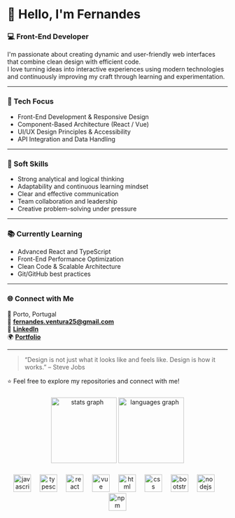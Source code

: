 # 👋 Hello, I'm Fernandes

### 💻 Front-End Developer

I'm passionate about creating dynamic and user-friendly web interfaces that combine clean design with efficient code.  
I love turning ideas into interactive experiences using modern technologies and continuously improving my craft through learning and experimentation.

---

### 🚀 Tech Focus
- Front-End Development & Responsive Design  
- Component-Based Architecture (React / Vue)  
- UI/UX Design Principles & Accessibility  
- API Integration and Data Handling  

---

### 🧠 Soft Skills
- Strong analytical and logical thinking  
- Adaptability and continuous learning mindset  
- Clear and effective communication  
- Team collaboration and leadership  
- Creative problem-solving under pressure  

---

### 📚 Currently Learning
- Advanced React and TypeScript  
- Front-End Performance Optimization  
- Clean Code & Scalable Architecture  
- Git/GitHub best practices  

---

### 🌐 Connect with Me
📍 Porto, Portugal  
📧 **fernandes.ventura25@gmail.com**  
💼 [**LinkedIn**](https://linkedin.com/in/fernandes-carvalho/)  
🌍 [**Portfolio**](https://fernandesportfolio.vercel.app/)

---

> “Design is not just what it looks like and feels like. Design is how it works.” – Steve Jobs  

⭐ Feel free to explore my repositories and connect with me!

###

<div align="center">
  <img src="https://github-readme-stats.vercel.app/api?username=FernandesVentura&show_icons=true&theme=dracula&include_all_commits=true&count_private=true" height="150" alt="stats graph" />
  <img src="https://github-readme-stats.vercel.app/api/top-langs?username=FernandesVentura&layout=compact&langs_count=6&theme=dracula" height="150" alt="languages graph" />
</div>

###

<div align="center">
  <img src="https://cdn.jsdelivr.net/gh/devicons/devicon/icons/javascript/javascript-original.svg" height="40" alt="javascript logo" />
  <img width="12" />
  <img src="https://cdn.jsdelivr.net/gh/devicons/devicon/icons/typescript/typescript-original.svg" height="40" alt="typescript logo" />
  <img width="12" />
  <img src="https://cdn.jsdelivr.net/gh/devicons/devicon/icons/react/react-original.svg" height="40" alt="react logo" />
  <img width="12" />
  <img src="https://cdn.jsdelivr.net/gh/devicons/devicon/icons/vuejs/vuejs-original.svg" height="40" alt="vue logo" />
  <img width="12" />
  <img src="https://cdn.jsdelivr.net/gh/devicons/devicon/icons/html5/html5-original.svg" height="40" alt="html logo" />
  <img width="12" />
  <img src="https://cdn.jsdelivr.net/gh/devicons/devicon/icons/css3/css3-original.svg" height="40" alt="css logo" />
  <img width="12" />
  <img src="https://cdn.jsdelivr.net/gh/devicons/devicon/icons/bootstrap/bootstrap-original.svg" height="40" alt="bootstrap logo" />
  <img width="12" />
  <img src="https://cdn.jsdelivr.net/gh/devicons/devicon/icons/nodejs/nodejs-original.svg" height="40" alt="nodejs logo" />
  <img width="12" />
  <img src="https://cdn.jsdelivr.net/gh/devicons/devicon/icons/npm/npm-original-wordmark.svg" height="40" alt="npm logo" />
</div>

###
